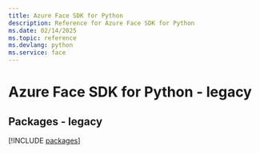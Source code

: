 ```yaml
---
title: Azure Face SDK for Python
description: Reference for Azure Face SDK for Python
ms.date: 02/14/2025
ms.topic: reference
ms.devlang: python
ms.service: face
---
```

# Azure Face SDK for Python - legacy
## Packages - legacy
[!INCLUDE [packages](face-index.md)]